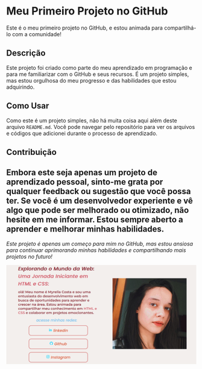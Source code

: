 # Meu Primeiro Projeto no GitHub

Este é o meu primeiro projeto no GitHub, e estou animada para compartilhá-lo com a comunidade!

## Descrição

Este projeto foi criado como parte do meu aprendizado em programação e para me familiarizar com o GitHub e seus recursos. É um projeto simples, mas estou orgulhosa do meu progresso e das habilidades que estou adquirindo.

## Como Usar

Como este é um projeto simples, não há muita coisa aqui além deste arquivo `README.md`. Você pode navegar pelo repositório para ver os arquivos e códigos que adicionei durante o processo de aprendizado.

## Contribuição

Embora este seja apenas um projeto de aprendizado pessoal, sinto-me grata por qualquer feedback ou sugestão que você possa ter. Se você é um desenvolvedor experiente e vê algo que pode ser melhorado ou otimizado, não hesite em me informar. Estou sempre aberto a aprender e melhorar minhas habilidades.
---
*Este projeto é apenas um começo para mim no GitHub, mas estou ansiosa para continuar aprimorando minhas habilidades e compartilhando mais projetos no futuro!*

![Foto](fotos/portifoliogit.png)


